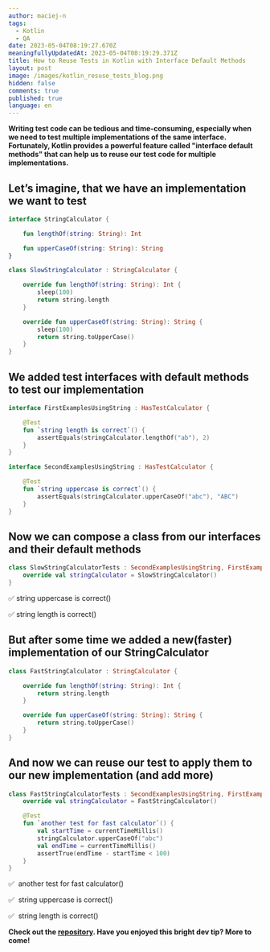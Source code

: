 ```yaml
---
author: maciej-n
tags:
  - Kotlin
  - QA
date: 2023-05-04T08:19:27.670Z
meaningfullyUpdatedAt: 2023-05-04T08:19:29.371Z
title: How to Reuse Tests in Kotlin with Interface Default Methods
layout: post
image: /images/kotlin_resuse_tests_blog.png
hidden: false
comments: true
published: true
language: en
---
```

**Writing test code can be tedious and time-consuming, especially when we need to test multiple implementations of the same interface. Fortunately, Kotlin provides a powerful feature called "interface default methods" that can help us to reuse our test code for multiple implementations.**

<InstagramEmbed url='https://www.instagram.com/p/CanUPIjAH3z/?igshid=YmMyMTA2M2Y=' />

## Let’s imagine, that we have an implementation we want to test

```kotlin
interface StringCalculator {

    fun lengthOf(string: String): Int

    fun upperCaseOf(string: String): String
}

class SlowStringCalculator : StringCalculator {

    override fun lengthOf(string: String): Int {
        sleep(100)
        return string.length
    }

    override fun upperCaseOf(string: String): String {
        sleep(100)
        return string.toUpperCase()
    }
}
```

## We added test interfaces with default methods to test our implementation

```kotlin
interface FirstExamplesUsingString : HasTestCalculator {

    @Test
    fun `string length is correct`() {
        assertEquals(stringCalculator.lengthOf("ab"), 2)
    }
}

interface SecondExamplesUsingString : HasTestCalculator {

    @Test
    fun `string uppercase is correct`() {
        assertEquals(stringCalculator.upperCaseOf("abc"), "ABC")
    }
}
```

## Now we can compose a class from our interfaces and their default methods

```kotlin
class SlowStringCalculatorTests : SecondExamplesUsingString, FirstExamplesUsingString {
    override val stringCalculator = SlowStringCalculator()
}
```

✅  string uppercase is correct()


✅  string length is correct()

## But after some time we added a new(faster) implementation of our StringCalculator

```kotlin
class FastStringCalculator : StringCalculator {

    override fun lengthOf(string: String): Int {
        return string.length
    }

    override fun upperCaseOf(string: String): String {
        return string.toUpperCase()
    }
}
```

## And now we can reuse our test to apply them to our new implementation (and add more)

```kotlin
class FastStringCalculatorTests : SecondExamplesUsingString, FirstExamplesUsingString {
    override val stringCalculator = FastStringCalculator()

    @Test
    fun `another test for fast calculator`() {
        val startTime = currentTimeMillis()
        stringCalculator.upperCaseOf("abc")
        val endTime = currentTimeMillis()
        assertTrue(endTime - startTime < 100)
    }
}
```

✅  another test for fast calculator()


✅  string uppercase is correct()


✅  string length is correct()

**Check out the [repository](https://github.com/bright/dev-tips/blob/main/kotlin/ReuseTestsWithInterfaceDefaultMethods.kt). Have you enjoyed this bright dev tip? More to come!**
